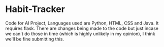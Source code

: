 # Habit-Tracker
Code for AI Project,
Languages used are Python, HTML, CSS and Java.
It requires flask.
There are changes being made to the code but just incase we can't do those in time (which is highly unlikely in my opinion), I think we'll be fine submitting this.
